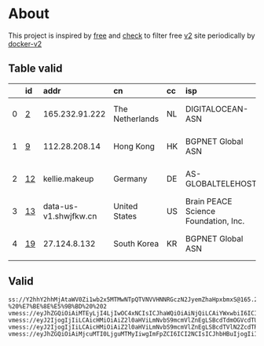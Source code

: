 
# About

This project is inspired by [free](https://github.com/freefq/free) and [check](https://github.com/yeahwu/check) to filter free [v2](https://github.com/v2fly/v2ray-core) site periodically by [docker-v2](https://hub.docker.com/r/v2ray/official)

    

## Table valid
|    | id                   | addr                  | cn              | cc   | isp                                  | ip              | chatgpt          |
|---:|:---------------------|:----------------------|:----------------|:-----|:-------------------------------------|:----------------|:-----------------|
|  0 | [2](config/2.json)   | 165.232.91.222        | The Netherlands | NL   | DIGITALOCEAN-ASN                     | 165.232.91.222  | Yes (Region: NL) |
|  1 | [9](config/9.json)   | 112.28.208.14         | Hong Kong       | HK   | BGPNET Global ASN                    | 14.128.63.133   | Yes (Region: AU) |
|  2 | [12](config/12.json) | kellie.makeup         | Germany         | DE   | AS-GLOBALTELEHOST                    | 23.158.56.52    | Yes (Region: DE) |
|  3 | [13](config/13.json) | data-us-v1.shwjfkw.cn | United States   | US   | Brain PEACE Science Foundation, Inc. | 104.249.174.138 | Yes (Region: US) |
|  4 | [19](config/19.json) | 27.124.8.132          | South Korea     | KR   | BGPNET Global ASN                    | 27.124.8.131    | Yes (Region: KR) |

## Valid
```
ss://Y2hhY2hhMjAtaWV0Zi1wb2x5MTMwNTpQTVNVVHNNRGczN2JyemZhaHpxbmxS@165.232.91.222:4432#github.com/freefq%20-%20%E7%BE%8E%E5%9B%BD%20%202
vmess://eyJhZGQiOiAiMTEyLjI4LjIwOC4xNCIsICJhaWQiOiAiNjQiLCAiYWxwbiI6ICIiLCAiaG9zdCI6ICIiLCAiaWQiOiAiNDE4MDQ4YWYtYTI5My00Yjk5LTliMGMtOThjYTM1ODBkZDI0IiwgIm5ldCI6ICJ0Y3AiLCAicGF0aCI6ICIvIiwgInBvcnQiOiAiNDA3MDIiLCAicHMiOiAiZ2l0aHViLmNvbS9mcmVlZnEgLSBcdTViODlcdTVmYmRcdTc3MDFcdTU0MDhcdTgwYTVcdTVlMDJcdTc5ZmJcdTUyYTggOSIsICJzY3kiOiAiYXV0byIsICJzbmkiOiAiIiwgInRscyI6ICIiLCAidHlwZSI6ICJub25lIiwgInYiOiAiMiJ9
vmess://eyJ2IjogIjIiLCAicHMiOiAiZ2l0aHViLmNvbS9mcmVlZnEgLSBcdTdmOGVcdTU2ZmRDbG91ZEZsYXJlXHU4MjgyXHU3MGI5IDEyIiwgImFkZCI6ICJrZWxsaWUubWFrZXVwIiwgInBvcnQiOiAiNDQzIiwgImlkIjogIjAzZmNjNjE4LWI5M2QtNjc5Ni02YWVkLThhMzhjOTc1ZDU4MSIsICJhaWQiOiAiMCIsICJzY3kiOiAiYXV0byIsICJuZXQiOiAid3MiLCAidHlwZSI6ICJub25lIiwgImhvc3QiOiAia2VsbGllLm1ha2V1cCIsICJwYXRoIjogIi9saW5rdndzIiwgInRscyI6ICJ0bHMiLCAic25pIjogIiIsICJhbHBuIjogIiJ9
vmess://eyJ2IjogIjIiLCAicHMiOiAiZ2l0aHViLmNvbS9mcmVlZnEgLSBcdTVlN2ZcdTRlMWNcdTc3MDFcdTc5ZmJcdTUyYTggMTMiLCAiYWRkIjogImRhdGEtdXMtdjEuc2h3amZrdy5jbiIsICJwb3J0IjogIjIwNDAxIiwgImFpZCI6IDAsICJzY3kiOiAiYXV0byIsICJuZXQiOiAid3MiLCAidHlwZSI6ICJub25lIiwgInRscyI6ICIiLCAiaWQiOiAiYjE0NzhlMjQtNDkxNi0zYWJlLThmMTctMTU5MzEwMTJlY2JlIiwgInNuaSI6ICIiLCAiaG9zdCI6ICJkYXRhLXVzLXYxLnNod2pma3cuY24iLCAicGF0aCI6ICIvZGViaWFuIn0=
vmess://eyJhZGQiOiAiMjcuMTI0LjguMTMyIiwgImFpZCI6ICI2NCIsICJhbHBuIjogIiIsICJob3N0IjogInd3dy45ODM1NTkyMy54eXoiLCAiaWQiOiAiOWUzMzg5NjUtNmEwNy00YTVmLWFkOTctZDU3ZjRhNmU2ZmQzIiwgIm5ldCI6ICJ3cyIsICJwYXRoIjogIi9wYXRoLzE0MzUzNDE0MTEwNCIsICJwb3J0IjogIjQ0MyIsICJwcyI6ICJnaXRodWIuY29tL2ZyZWVmcSAtIFx1OTdlOVx1NTZmZEJHUC5ORVRcdTY1NzBcdTYzNmVcdTRlMmRcdTVmYzMgMTkiLCAic2N5IjogImF1dG8iLCAic25pIjogInd3dy45ODM1NTkyMy54eXoiLCAidGxzIjogInRscyIsICJ0eXBlIjogIiIsICJ2IjogIjIifQ==
```

